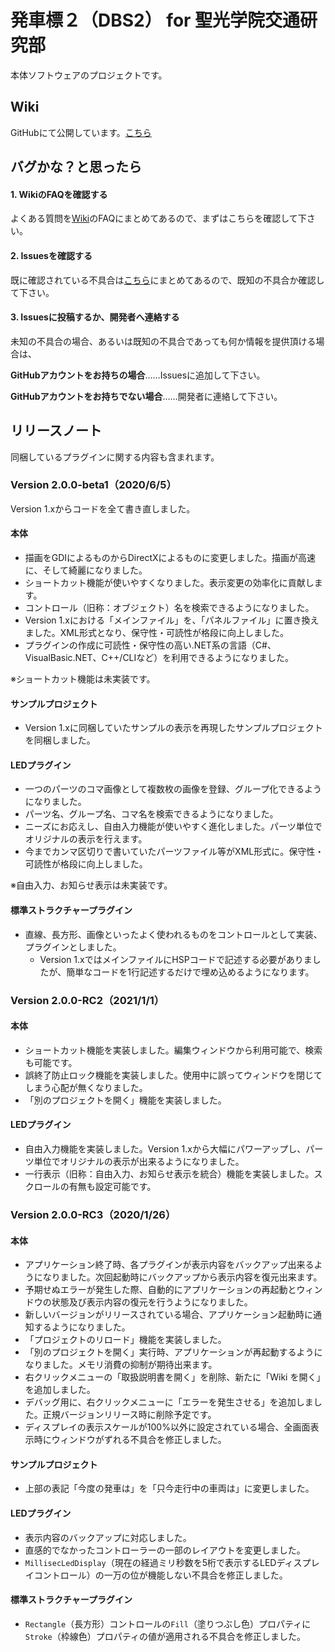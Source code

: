 # 発車標２（DBS2） for 聖光学院交通研究部
本体ソフトウェアのプロジェクトです。

## Wiki

GitHubにて公開しています。[こちら](https://github.com/Automatic9045/DBS2.Release/wiki)

## バグかな？と思ったら

#### 1. WikiのFAQを確認する

よくある質問を[Wiki](https://github.com/Automatic9045/DBS2.Release/wiki)のFAQにまとめてあるので、まずはこちらを確認して下さい。

#### 2. Issuesを確認する

既に確認されている不具合は[こちら](https://github.com/Automatic9045/DBS2.Release/issues)にまとめてあるので、既知の不具合か確認して下さい。

#### 3. Issuesに投稿するか、開発者へ連絡する

未知の不具合の場合、あるいは既知の不具合であっても何か情報を提供頂ける場合は、

**GitHubアカウントをお持ちの場合**……Issuesに追加して下さい。

**GitHubアカウントをお持ちでない場合**……開発者に連絡して下さい。

## リリースノート

同梱しているプラグインに関する内容も含まれます。

### Version 2.0.0-beta1（2020/6/5）

Version 1.xからコードを全て書き直しました。

#### 本体

- 描画をGDIによるものからDirectXによるものに変更しました。描画が高速に、そして綺麗になりました。
- ショートカット機能が使いやすくなりました。表示変更の効率化に貢献します。
- コントロール（旧称：オブジェクト）名を検索できるようになりました。
- Version 1.xにおける「メインファイル」を、「パネルファイル」に置き換えました。XML形式となり、保守性・可読性が格段に向上しました。
- プラグインの作成に可読性・保守性の高い.NET系の言語（C#、VisualBasic.NET、C++/CLIなど）を利用できるようになりました。

※ショートカット機能は未実装です。

#### サンプルプロジェクト

- Version 1.xに同梱していたサンプルの表示を再現したサンプルプロジェクトを同梱しました。

#### LEDプラグイン

- 一つのパーツのコマ画像として複数枚の画像を登録、グループ化できるようになりました。
- パーツ名、グループ名、コマ名を検索できるようになりました。
- ニーズにお応えし、自由入力機能が使いやすく進化しました。パーツ単位でオリジナルの表示を行えます。
- 今までカンマ区切りで書いていたパーツファイル等がXML形式に。保守性・可読性が格段に向上しました。

※自由入力、お知らせ表示は未実装です。

#### 標準ストラクチャープラグイン

- 直線、長方形、画像といったよく使われるものをコントロールとして実装、プラグインとしました。
  - Version 1.xではメインファイルにHSPコードで記述する必要がありましたが、簡単なコードを1行記述するだけで埋め込めるようになります。

### Version 2.0.0-RC2（2021/1/1）

#### 本体

- ショートカット機能を実装しました。編集ウィンドウから利用可能で、検索も可能です。
- 誤終了防止ロック機能を実装しました。使用中に誤ってウィンドウを閉じてしまう心配が無くなりました。
- 「別のプロジェクトを開く」機能を実装しました。

#### LEDプラグイン

- 自由入力機能を実装しました。Version 1.xから大幅にパワーアップし、パーツ単位でオリジナルの表示が出来るようになりました。
- 一行表示（旧称：自由入力、お知らせ表示を統合）機能を実装しました。スクロールの有無も設定可能です。

### Version 2.0.0-RC3（2020/1/26）

#### 本体

- アプリケーション終了時、各プラグインが表示内容をバックアップ出来るようになりました。次回起動時にバックアップから表示内容を復元出来ます。
- 予期せぬエラーが発生した際、自動的にアプリケーションの再起動とウィンドウの状態及び表示内容の復元を行うようになりました。
- 新しいバージョンがリリースされている場合、アプリケーション起動時に通知するようになりました。
- 「プロジェクトのリロード」機能を実装しました。
- 「別のプロジェクトを開く」実行時、アプリケーションが再起動するようになりました。メモリ消費の抑制が期待出来ます。
- 右クリックメニューの「取扱説明書を開く」を削除、新たに「Wiki を開く」を追加しました。
- デバッグ用に、右クリックメニューに「エラーを発生させる」を追加しました。正規バージョンリリース時に削除予定です。
- ディスプレイの表示スケールが100%以外に設定されている場合、全画面表示時にウィンドウがずれる不具合を修正しました。

#### サンプルプロジェクト

- 上部の表記「今度の発車は」を「只今走行中の車両は」に変更しました。

#### LEDプラグイン

- 表示内容のバックアップに対応しました。
- 直感的でなかったコントローラーの一部のレイアウトを変更しました。
- ```MillisecLedDisplay```（現在の経過ミリ秒数を5桁で表示するLEDディスプレイコントロール）の一万の位が機能しない不具合を修正しました。

#### 標準ストラクチャープラグイン

- ```Rectangle```（長方形）コントロールの```Fill```（塗りつぶし色）プロパティに```Stroke```（枠線色）プロパティの値が適用される不具合を修正しました。